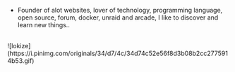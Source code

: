 
- Founder of alot websites, lover of technology, programming language, open source, forum, docker, unraid and arcade, I like to discover and learn new things..
<br>
![lokize](https://i.pinimg.com/originals/34/d7/4c/34d74c52e56f8d3b08b2cc2775914b53.gif)
<br>
